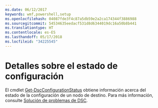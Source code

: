 ```yaml
---
ms.date: 06/12/2017
keywords: wmf,powershell,setup
ms.openlocfilehash: 04087fde3f4c87a5db59e2a2ca174344f3886988
ms.sourcegitcommit: 54534635eedacf531d8d6344019dc16a50b8b441
ms.translationtype: HT
ms.contentlocale: es-ES
ms.lasthandoff: 05/17/2018
ms.locfileid: "34225545"
---
```

# <a name="details-about-configuration-status"></a>Detalles sobre el estado de configuración

El cmdlet [Get-DscConfigurationStatus](https://technet.microsoft.com/library/mt517868.aspx) obtiene información acerca del estado de la configuración de un nodo de destino.
Para más información, consulte [Solución de problemas de DSC](https://msdn.microsoft.com/powershell/dsc/troubleshooting).
